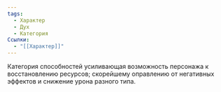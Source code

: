 ```yaml
---
tags:
  - Характер
  - Дух
  - Категория
Ссылки:
  - "[[Характер]]"
---
```

Категория способностей усиливающая возможность персонажа к восстановлению ресурсов; скорейшему оправлению от негативных эффектов и снижение урона разного типа.